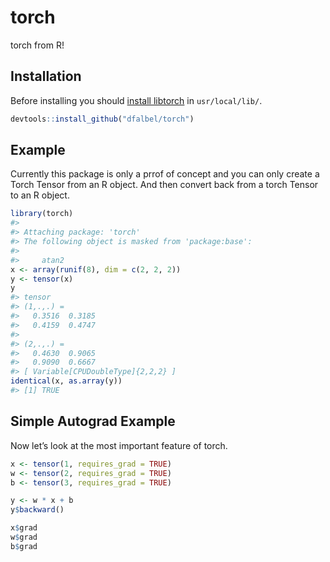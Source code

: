 
<!-- README.md is generated from README.Rmd. Please edit that file -->

# torch

torch from R\!

## Installation

Before installing you should [install libtorch](https://pytorch.org/) in
`usr/local/lib/`.

``` r
devtools::install_github("dfalbel/torch")
```

## Example

Currently this package is only a prrof of concept and you can only
create a Torch Tensor from an R object. And then convert back from a
torch Tensor to an R object.

``` r
library(torch)
#> 
#> Attaching package: 'torch'
#> The following object is masked from 'package:base':
#> 
#>     atan2
x <- array(runif(8), dim = c(2, 2, 2))
y <- tensor(x)
y
#> tensor 
#> (1,.,.) = 
#>   0.3516  0.3185
#>   0.4159  0.4747
#> 
#> (2,.,.) = 
#>   0.4630  0.9065
#>   0.9090  0.6667
#> [ Variable[CPUDoubleType]{2,2,2} ]
identical(x, as.array(y))
#> [1] TRUE
```

## Simple Autograd Example

Now let’s look at the most important feature of torch.

``` r
x <- tensor(1, requires_grad = TRUE)
w <- tensor(2, requires_grad = TRUE)
b <- tensor(3, requires_grad = TRUE)

y <- w * x + b
y$backward()

x$grad
w$grad
b$grad
```
